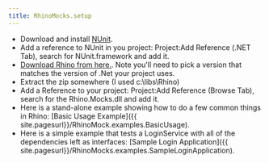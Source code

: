 ```yaml
---
title: RhinoMocks.setup
---
```

* Download and install [NUnit](http://www.nunit.org/index.php?p=download).
* Add a reference to NUnit in you project: Project:Add Reference (.NET Tab), search for NUnit.framework and add it.
* [Download Rhino from here.](http://www.ayende.com/projects/rhino-mocks/downloads.aspx). Note you'll need to pick a version that matches the version of .Net your project uses.
* Extract the zip somewhere (I used c:\libs\Rhino)
* Add a Reference to your project: Project:Add Reference (Browse Tab), search for the Rhino.Mocks.dll and add it.
* Here is a stand-alone example showing how to do a few common things in Rhino: [Basic Usage Example]({{ site.pagesurl}}/RhinoMock.examples.BasicUsage).
* Here is a simple example that tests a LoginService with all of the dependencies left as interfaces: [Sample Login Application]({{ site.pagesurl}}/RhinoMocks.examples.SampleLoginApplication).

